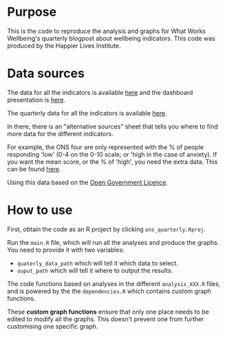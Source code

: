 # Purpose

This is the code to reproduce the analysis and graphs for What Works Wellbeing's quarterly blogpost about wellbeing indicators. This code was produced by the Happier Lives Institute.

# Data sources

The data for all the indicators is available [here](https://www.ons.gov.uk/releases/ukmeasuresofnationalwellbeing) and the dashboard presentation is [here](https://www.ons.gov.uk/peoplepopulationandcommunity/wellbeing/articles/ukmeasuresofnationalwellbeing/dashboard).

The quarterly data for all the indicators is available [here](https://www.ons.gov.uk/peoplepopulationandcommunity/wellbeing/datasets/ukmeasuresofnationalwellbeing).

In there, there is an "alternative sources" sheet that tells you where to find more data for the different indicators.

For example, the ONS four are only represented with the % of people responding 'low' (0-4 on the 0-10 scale; or 'high in the case of anxiety). If you want the mean score, or the % of 'high', you need the extra data. This can be found [here](https://www.ons.gov.uk/peoplepopulationandcommunity/wellbeing/datasets/quarterlypersonalwellbeingestimatesnonseasonallyadjusted).

Using this data based on the [Open Government Licence](https://www.nationalarchives.gov.uk/doc/open-government-licence/version/3/).

# How to use

First, obtain the code as an R project by clicking `ons_quarterly.Rproj`.

Run the `main.R` file, which will run all the analyses and produce the graphs. You need to provide it with two variables:
- `quaterly_data_path` which will tell it which data to select.
- `ouput_path` which will tell it where to output the results.

The code functions based on analyses in the different `analysis_XXX.R` files, and is powered by the the `dependencies.R` which contains custom graph functions.

These **custom graph functions** ensure that only one place needs to be edited to modify all the graphs. This doesn't prevent one from further customising one specific graph.